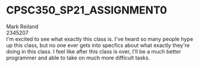 # CPSC350_SP21_ASSIGNMENT0

Mark Reiland  
2345207  
I'm excited to see what exactly this class is. I've heard so many people hype up this class, but no one ever gets into specfics about what exactly they're doing in this class. I feel like after this class is over, I'll be a much better programmer and able to take on much more difficult tasks.
